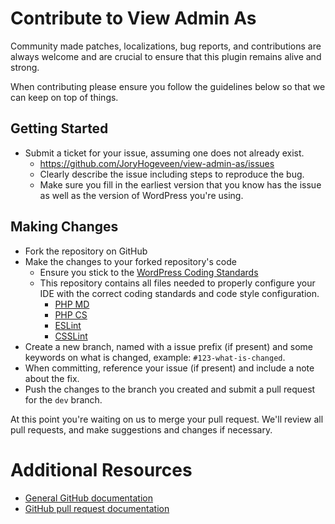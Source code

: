 # Contribute to View Admin As

Community made patches, localizations, bug reports, and contributions are always welcome and are crucial to ensure that this plugin remains alive and strong.

When contributing please ensure you follow the guidelines below so that we can keep on top of things.

## Getting Started

* Submit a ticket for your issue, assuming one does not already exist.
  * https://github.com/JoryHogeveen/view-admin-as/issues
  * Clearly describe the issue including steps to reproduce the bug.
  * Make sure you fill in the earliest version that you know has the issue as well as the version of WordPress you're using.

## Making Changes

* Fork the repository on GitHub
* Make the changes to your forked repository's code
  * Ensure you stick to the [WordPress Coding Standards](http://codex.wordpress.org/WordPress_Coding_Standards)
  * This repository contains all files needed to properly configure your IDE with the correct coding standards and code style configuration.
    * [PHP MD](https://github.com/JoryHogeveen/view-admin-as/blob/master/tests/phpmd.xml)
    * [PHP CS](https://github.com/JoryHogeveen/view-admin-as/blob/master/tests/phpcs.xml)
    * [ESLint](https://github.com/JoryHogeveen/view-admin-as/blob/master/tests/.eslintrc)
    * [CSSLint](https://github.com/JoryHogeveen/view-admin-as/blob/master/tests/.csslintrc)
* Create a new branch, named with a issue prefix (if present) and some keywords on what is changed, example: `#123-what-is-changed`.
* When committing, reference your issue (if present) and include a note about the fix.
* Push the changes to the branch you created and submit a pull request for the `dev` branch.

At this point you're waiting on us to merge your pull request. We'll review all pull requests, and make suggestions and changes if necessary.

# Additional Resources
* [General GitHub documentation](http://help.github.com/)
* [GitHub pull request documentation](http://help.github.com/send-pull-requests/)
